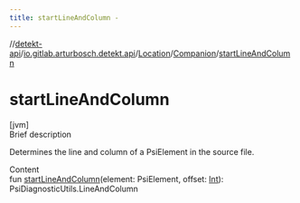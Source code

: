 ```yaml
---
title: startLineAndColumn -
---
```

//[detekt-api](../../../index.md)/[io.gitlab.arturbosch.detekt.api](../../index.md)/[Location](../index.md)/[Companion](index.md)/[startLineAndColumn](start-line-and-column.md)



# startLineAndColumn  
[jvm]  
Brief description  


Determines the line and column of a PsiElement in the source file.

  
Content  
fun [startLineAndColumn](start-line-and-column.md)(element: PsiElement, offset: [Int](https://kotlinlang.org/api/latest/jvm/stdlib/kotlin/-int/index.html)): PsiDiagnosticUtils.LineAndColumn  



